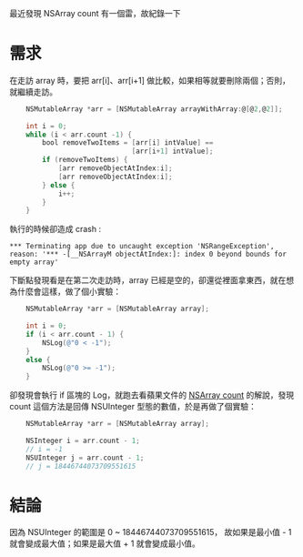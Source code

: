 最近發現 NSArray count 有一個雷，故紀錄一下

需求
===
在走訪 array 時，要把 arr[i]、arr[i+1] 做比較，如果相等就要刪除兩個；否則，就繼續走訪。
 
```objective-c
    NSMutableArray *arr = [NSMutableArray arrayWithArray:@[@2,@2]];
    
    int i = 0;
    while (i < arr.count -1) {
        bool removeTwoItems = [arr[i] intValue] ==
                              [arr[i+1] intValue];
        if (removeTwoItems) {
            [arr removeObjectAtIndex:i];
            [arr removeObjectAtIndex:i];
        } else {
            i++;
        }
    }
```

執行的時候卻造成 crash :

	*** Terminating app due to uncaught exception 'NSRangeException', reason: '*** -[__NSArrayM objectAtIndex:]: index 0 beyond bounds for empty array'
	
	
下斷點發現看是在第二次走訪時，array 已經是空的，卻還從裡面拿東西，就在想為什麼會這樣，做了個小實驗：

```objective-c
    NSMutableArray *arr = [NSMutableArray array];
    
    int i = 0;
    if (i < arr.count - 1) {
        NSLog(@"0 < -1");
    }
    else {
        NSLog(@"0 >= -1");
    }
```
    
卻發現會執行 if 區塊的 Log，就跑去看蘋果文件的 [NSArray count](https://developer.apple.com/reference/foundation/nsarray/1409982-count?language=objc) 的解說，發現 count 這個方法是回傳 NSUInteger 型態的數值，於是再做了個實驗：

```objective-c
    NSMutableArray *arr = [NSMutableArray array];
   
    NSInteger i = arr.count - 1;
    // i = -1
    NSUInteger j = arr.count - 1;
    // j = 18446744073709551615
```
    
結論
===
因為 NSUInteger 的範圍是 0 ~ 18446744073709551615，
故如果是最小值 - 1 就會變成最大值；如果是最大值 + 1 就會變成最小值。
   
 